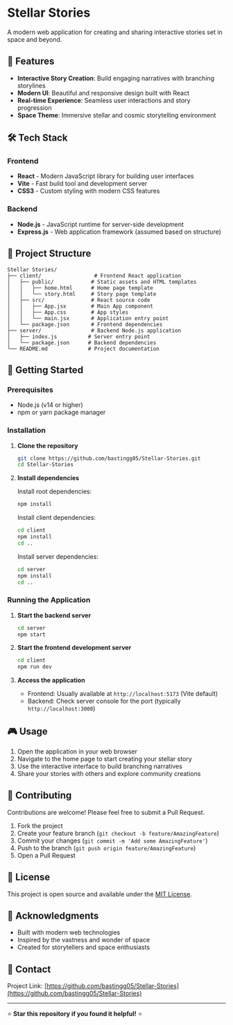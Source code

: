 # Stellar Stories

A modern web application for creating and sharing interactive stories set in space and beyond.

## 🚀 Features

- **Interactive Story Creation**: Build engaging narratives with branching storylines
- **Modern UI**: Beautiful and responsive design built with React
- **Real-time Experience**: Seamless user interactions and story progression
- **Space Theme**: Immersive stellar and cosmic storytelling environment

## 🛠️ Tech Stack

### Frontend
- **React** - Modern JavaScript library for building user interfaces
- **Vite** - Fast build tool and development server
- **CSS3** - Custom styling with modern CSS features

### Backend
- **Node.js** - JavaScript runtime for server-side development
- **Express.js** - Web application framework (assumed based on structure)

## 📁 Project Structure

```
Stellar Stories/
├── client/                 # Frontend React application
│   ├── public/            # Static assets and HTML templates
│   │   ├── home.html      # Home page template
│   │   └── story.html     # Story page template
│   ├── src/               # React source code
│   │   ├── App.jsx        # Main App component
│   │   ├── App.css        # App styles
│   │   └── main.jsx       # Application entry point
│   └── package.json       # Frontend dependencies
├── server/                # Backend Node.js application
│   ├── index.js          # Server entry point
│   └── package.json      # Backend dependencies
└── README.md             # Project documentation
```

## 🚀 Getting Started

### Prerequisites

- Node.js (v14 or higher)
- npm or yarn package manager

### Installation

1. **Clone the repository**
   ```bash
   git clone https://github.com/bastingg05/Stellar-Stories.git
   cd Stellar-Stories
   ```

2. **Install dependencies**
   
   Install root dependencies:
   ```bash
   npm install
   ```
   
   Install client dependencies:
   ```bash
   cd client
   npm install
   cd ..
   ```
   
   Install server dependencies:
   ```bash
   cd server
   npm install
   cd ..
   ```

### Running the Application

1. **Start the backend server**
   ```bash
   cd server
   npm start
   ```

2. **Start the frontend development server**
   ```bash
   cd client
   npm run dev
   ```

3. **Access the application**
   - Frontend: Usually available at `http://localhost:5173` (Vite default)
   - Backend: Check server console for the port (typically `http://localhost:3000`)

## 🎮 Usage

1. Open the application in your web browser
2. Navigate to the home page to start creating your stellar story
3. Use the interactive interface to build branching narratives
4. Share your stories with others and explore community creations

## 🤝 Contributing

Contributions are welcome! Please feel free to submit a Pull Request.

1. Fork the project
2. Create your feature branch (`git checkout -b feature/AmazingFeature`)
3. Commit your changes (`git commit -m 'Add some AmazingFeature'`)
4. Push to the branch (`git push origin feature/AmazingFeature`)
5. Open a Pull Request

## 📝 License

This project is open source and available under the [MIT License](LICENSE).

## 🌟 Acknowledgments

- Built with modern web technologies
- Inspired by the vastness and wonder of space
- Created for storytellers and space enthusiasts

## 📧 Contact

Project Link: [https://github.com/bastingg05/Stellar-Stories](https://github.com/bastingg05/Stellar-Stories)

---

⭐ **Star this repository if you found it helpful!** ⭐
